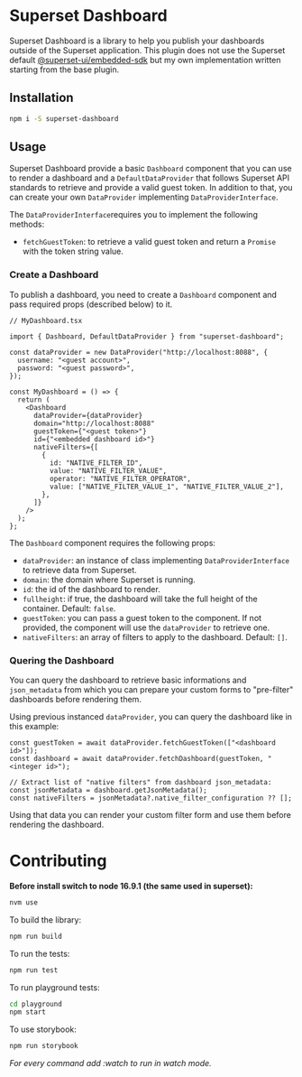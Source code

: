 # Superset Dashboard

Superset Dashboard is a library to help you publish your
dashboards outside of the Superset application. This plugin does not use the
Superset default [@superset-ui/embedded-sdk](https://www.npmjs.com/package/@superset-ui/embedded-sdk) but my own implementation written starting from the base plugin.

## Installation

```bash
npm i -S superset-dashboard
```

## Usage

Superset Dashboard provide a basic `Dashboard` component that you can use to
render a dashboard and a `DefaultDataProvider` that follows Superset API
standards to retrieve and provide a valid guest token. In addition to that,
you can create your own `DataProvider` implementing `DataProviderInterface`.

The `DataProviderInterface`requires you to implement the following methods:

- `fetchGuestToken`: to retrieve a valid guest token and return a `Promise`
  with the token string value.

### Create a Dashboard

To publish a dashboard, you need to create a `Dashboard` component and pass
required props (described below) to it.

```tsx
// MyDashboard.tsx

import { Dashboard, DefaultDataProvider } from "superset-dashboard";

const dataProvider = new DataProvider("http://localhost:8088", {
  username: "<guest account>",
  password: "<guest password>",
});

const MyDashboard = () => {
  return (
    <Dashboard
      dataProvider={dataProvider}
      domain="http://localhost:8088"
      guestToken={"<guest token>"}
      id={"<embedded dashboard id>"}
      nativeFilters={[
        {
          id: "NATIVE_FILTER_ID",
          value: "NATIVE_FILTER_VALUE",
          operator: "NATIVE_FILTER_OPERATOR",
          value: ["NATIVE_FILTER_VALUE_1", "NATIVE_FILTER_VALUE_2"],
        },
      ]}
    />
  );
};
```

The `Dashboard` component requires the following props:

- `dataProvider`: an instance of class implementing `DataProviderInterface`
  to retrieve data from Superset.
- `domain`: the domain where Superset is running.
- `id`: the id of the dashboard to render.
- `fullheight`: if true, the dashboard will take the full height of the
  container. Default: `false`.
- `guestToken`: you can pass a guest token to the component. If not provided,
  the component will use the `dataProvider` to retrieve one.
- `nativeFilters`: an array of filters to apply to the dashboard. Default: `[]`.

### Quering the Dashboard

You can query the dashboard to retrieve basic informations and `json_metadata`
from which you can prepare your custom forms to "pre-filter" dashboards before
rendering them.

Using previous instanced `dataProvider`, you can query the dashboard like in this example:

```tsx
const guestToken = await dataProvider.fetchGuestToken(["<dashboard id>"]);
const dashboard = await dataProvider.fetchDashboard(guestToken, "<integer id>");

// Extract list of "native filters" from dashboard json_metadata:
const jsonMetadata = dashboard.getJsonMetadata();
const nativeFilters = jsonMetadata?.native_filter_configuration ?? [];
```

Using that data you can render your custom filter form and use them before rendering the dashboard.

# Contributing

**Before install switch to node 16.9.1 (the same used in superset):**

```bash
nvm use
```

To build the library:

```bash
npm run build
```

To run the tests:

```bash
npm run test
```

To run playground tests:

```bash
cd playground
npm start
```

To use storybook:

```bash
npm run storybook
```

_For every command add :watch to run in watch mode._
